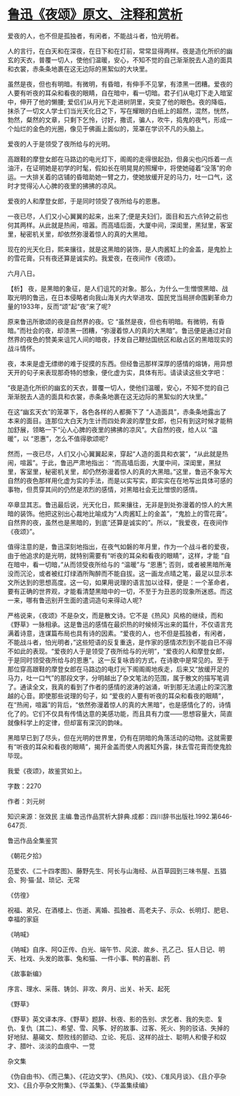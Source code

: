 # [鲁迅《夜颂》原文、注释和赏析](https://www.vrrw.net/wx/9681.html)

爱夜的人，也不但是孤独者，有闲者，不能战斗者，怕光明者。

人的言行，在白天和在深夜，在日下和在灯前，常常显得两样。夜是造化所织的幽玄的天衣，普覆一切人，使他们温暖，安心，不知不觉的自己渐渐脱去人造的面具和衣裳，赤条条地裹在这无边际的黑絮似的大块里。

虽然是夜，但也有明暗。有微明，有昏暗，有伸手不见掌，有漆黑一团糟。爱夜的人要有听夜的耳朵和看夜的眼睛，自在暗中，看一切暗。君子们从电灯下走入暗室中，伸开了他的懒腰; 爱侣们从月光下走进树阴里，突变了他的眼色。夜的降临，抹杀了一切文人学士们当光天化日之下，写在耀眼的白纸上的超然，混然，恍然，勃然，粲然的文章，只剩下乞怜，讨好，撒谎，骗人，吹牛，捣鬼的夜气，形成一个灿烂的金色的光圈，像见于佛画上面似的，笼罩在学识不凡的头脑上。

爱夜的人于是领受了夜所给与的光明。

高跟鞋的摩登女郎在马路边的电光灯下，阁阁的走得很起劲，但鼻尖也闪烁着一点油汗，在证明她是初学的时髦，假如长在明晃晃的照耀中，将使她碰着“没落”的命运。一大排关着的店铺的昏暗助她一臂之力，使她放缓开足的马力，吐一口气，这时才觉得沁人心脾的夜里的拂拂的凉风。

爱夜的人和摩登女郎，于是同时领受了夜所给与的恩惠。

一夜已尽，人们又小心翼翼的起来，出来了;便是夫妇们，面目和五六点钟之前也何其两样。从此就是热闹，喧嚣。而高墙后面，大厦中间，深闺里，黑狱里，客室里，秘密机关里，却依然弥漫着惊人的真的大黑暗。

现在的光天化日，熙来攘往，就是这黑暗的装饰，是人肉酱缸上的金盖，是鬼脸上的雪花膏。只有夜还算是诚实的。我爱夜，在夜间作《夜颂》。

六月八日。



【析】 夜，是黑暗的象征，是人们诅咒的对象。那么，为什么一生憎恨黑暗、战取光明的鲁迅，在日本侵略者向我山海关内大举进攻、国民党当局拼命围剿革命力量的1933年，反而“颂”起“夜”来了呢?

原来鲁迅所歌颂的夜是自然界的夜。它 “虽然是夜，但也有明暗。有微明，有昏暗。”而社会的夜，却漆黑一团糟，“弥漫着惊人的真的大黑暗”。鲁迅便是通过对自然界的夜色的赞美来诅咒人间的暗夜，抒发自己鞭挞国统区和敌占区的黑暗现实的战斗情怀。

夜，本来是虚无缥缈的难于捉摸的东西。但经鲁迅那样深厚的感情的熔铸，用异想天开的句子来表现那奇特的想象，便化虚为实，具体有形。请读读这些文字吧：

“夜是造化所织的幽玄的天衣，普覆一切人，使他们温暖，安心，不知不觉的自己渐渐脱去人造的面具和衣裳，赤条条地裹在这无边际的黑絮似的大块里。”

在这“幽玄天衣”的笼罩下，各色各样的人都撕下了 “人造面具”，赤条条地露出了本来的面目。连那位大白天为生计而四处奔波的摩登女郎，也只有到这时候才能稍加舒展，领略一下“沁人心脾的夜里的拂拂的凉风”。大自然的夜，给人以 “温暖”，以 “恩惠”，怎么不值得歌颂呢?

然而，一夜已尽，人们又小心翼翼起来，穿起“人造的面具和衣裳”，“从此就是热闹，喧嚣”。于此，鲁迅严肃地指出： “而高墙后面，大厦中间，深闺里，黑狱里，客室里，秘密机关里，却仍然弥漫着惊人的真的大黑暗。”这里，鲁迅不象写大自然的夜色那样用化虚为实的手法，而是以实写实，即实实在在地写出具体可感的事物，但贯穿其间的仍然是浓烈的感情，对黑暗社会无比憎恨的感情。

卒章显其志。鲁迅最后说，光天化日，熙来攘往，无非是到处弥漫着的惊人的大黑暗的装饰。他把这别出心裁地比喻成为“人肉酱缸上的金盖”，“鬼脸上的雪花膏”。自然界的夜，虽然也是黑暗的，到底“还算是诚实的”。所以，“我爱夜，在夜间作《夜颂》”。

值得注意的是，鲁迅深刻地指出，在夜气如磐的年月里，作为一个战斗者的爱夜，由于他追求的是光明，就特别需要有“听夜的耳朵和看夜的眼睛”，这样，才能 “自在暗中，看一切暗，”从而领受夜所给与的 “温暖”与 “恩惠”; 否则，或者被黑暗所淹没而沉沦，或者被红灯绿酒所陶醉而不能自拔。这一画龙点晴之笔，最足以显示本文所达到的思想高度。这一句，如果用说理的语言加以诠释，便是：一个革命者，要有正确的世界观，才能看清楚黑暗中的一切，不至于为丑恶的现象所迷惑。而这一来，哪有鲁迅别开生面的遣词造句来得动人呢?

严格说来，《夜颂》不是杂文，而是散文诗。它不是《热风》风格的继续，而和《野草》一脉相承。这是鲁迅的感情在最炽热的时候倾泻出来的篇什，不仅语言充满着诗意，连谋篇布局也具有诗的因素。“爱夜的人，也不但是孤独者，有闲者，不能战斗者，怕光明者，”这些短语的反复重迭，是作家的感情浓烈到不能自已不得不如此的表现。“爱夜的人于是领受了夜所给与的光明”，“爱夜的人和摩登女郎，于是同时领受夜所给与的恩惠”。这一反复咏沓的方式，在诗歌中是常见的。至于那位穿高跟鞋的摩登女郎在马路边的电灯光下阁阁阁地疾走，后来又“放缓开足的马力，吐一口气”的那段文字，分明越出了杂文笔法的范围，属于散文的描写笔调了。通读全文，我真的看到了作者的感情的波涛的汹涌，听到那无法遏止的深沉激越的心音。即使那些说理的句子，如 “爱夜的人要有听夜的耳朵和看夜的眼睛”，在“热闹，喧嚣”的背后，“依然弥漫着惊人的真的大黑暗”，也是感情化了的，诗情化了的。它们不仅具有传情达意的美感功能，而且具有力度——思想容量大，简直就像科学上的定律，但却富有深沉的韵味。

黑暗早已到了尽头，但在光明的世界里，仍有在阴暗的角落活动的动物。这就需要有“听夜的耳朵和看夜的眼睛”，揭开金盖而使人肉酱缸外露，抹去雪花膏而使鬼脸毕现。

我爱《夜颂》，故鉴赏如上。

字数：2270

作者：刘元树

知识来源：张效民 主编.鲁迅作品赏析大辞典.成都：四川辞书出版社.1992.第646-647页.

鲁迅作品全集鉴赏

《朝花夕拾》

范爱农、《二十四孝图》、藤野先生、阿长与山海经、从百草园到三味书屋、五猖会、狗·猫·鼠、琐记、无常

《仿徨》

祝福、弟兄、在酒楼上、伤逝、离婚、孤独者、高老夫子、示众、长明灯、肥皂、幸福的家庭

《呐喊》

《呐喊》自序、阿Q正传、白光、端午节、风波、故乡、孔乙己、狂人日记、明天、社戏、头发的故事、兔和猫、一件小事、鸭的喜剧、药

《故事新编》

序言、理水、采薇、铸剑、非攻、奔月、出关、补天、起死

《野草》

《野草》英文译本序、《野草》题辞、秋夜、影的告别、求乞者、我的失恋、复仇、复仇〔其二〕、希望、雪、风筝、好的故事、过客、死火、狗的驳诘、失掉的好地狱、墓碣文、颓败线的颤动、立论、死后、这样的战士、聪明人和傻子和奴才、腊叶、淡淡的血痕中、一觉

杂文集

《伪自由书》、《而己集》、《花边文学》、《热风》、《坟》、《准风月谈》、《且介亭杂文》、《且介亭杂文附集》、《华盖集》、《华盖集续编》

